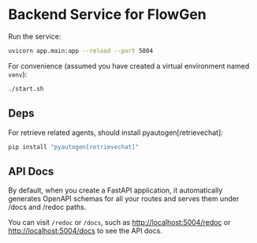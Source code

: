 # Backend Service for FlowGen

Run the service:

```bash
uvicorn app.main:app --reload --port 5004
```

For convenience (assumed you have created a virtual environment named `venv`):

```bash
./start.sh
```

## Deps

For retrieve related agents, should install pyautogen[retrievechat]:

```bash
pip install "pyautogen[retrievechat]"
```

## API Docs

By default, when you create a FastAPI application, it automatically generates OpenAPI schemas for all your routes and serves them under /docs and /redoc paths.

You can visit `/redoc` or `/docs`, such as [http://localhost:5004/redoc](http://localhost:5004/redoc) or [http://localhost:5004/docs](http://localhost:5004/docs) to see the API docs.
